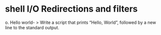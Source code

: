 # shell  I/O Redirections and filters
o. Hello world- > Write a script that prints “Hello, World”, followed by a new line to the standard output.
